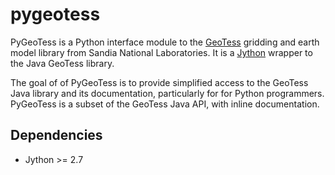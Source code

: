 # pygeotess

PyGeoTess is a Python interface module to the
[GeoTess](http://www.sandia.gov/geotess) gridding and earth model library from
Sandia National Laboratories.  It is a [Jython](http://jython.org) wrapper to
the Java GeoTess library.

The goal of of PyGeoTess is to provide simplified access to the GeoTess Java
library and its documentation, particularly for for Python programmers.
PyGeoTess is a subset of the GeoTess Java API, with inline documentation.



## Dependencies

* Jython >= 2.7
